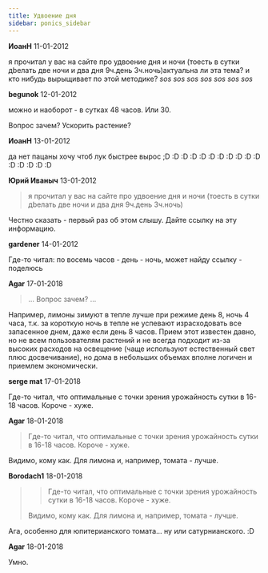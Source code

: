 ```yaml
---
title: Удвоение дня
sidebar: ponics_sidebar
---
```


**ИоанН** 11-01-2012

я прочитал у вас на сайте про удвоение дня и ночи (тоесть в сутки дbелать две ночи и два дня 9ч.день 3ч.ночь)актуальна ли эта тема? и кто нибудь вырыщивает по этой методике? *sos* *sos* *sos* *sos* *sos* *sos* *sos*


**begunok** 12-01-2012

можно и наоборот - в сутках 48 часов. Или 30.

Вопрос зачем? Ускорить растение?


**ИоанН** 13-01-2012

да нет пацаны хочу чтоб лук быстрее вырос ;D :D :D :D :D :D :D :D :D :D :D :D :D :D :D :D


**Юрий Иваныч** 13-01-2012

> я прочитал у вас на сайте про удвоение дня и ночи (тоесть в сутки дbелать две ночи и два дня 9ч.день 3ч.ночь)

Честно сказать - первый раз об этом слышу. Дайте ссылку на эту информацию.


**gardener** 14-01-2012

Где-то читал: по восемь часов - день - ночь, может найду ссылку - поделюсь


**Agar** 17-01-2018

>  ... Вопрос зачем? ... 

Например, лимоны зимуют в тепле лучше при режиме день 8, ночь 4 часа, т.к. за короткую ночь в тепле не успевают израсходовать все запасенное днем, даже если день 8 часов. Прием этот известен давно, но не всем пользователям растений и не всегда подходит из-за высоких расходов на освещение (чаще используют естественный свет плюс досвечивание), но дома в небольших объемах вполне логичен и приемлем экономически.


**serge mat** 17-01-2018

Где-то читал, что оптимальные с точки зрения урожайность сутки в 16-18 часов. Короче - хуже.


**Agar** 18-01-2018

> Где-то читал, что оптимальные с точки зрения урожайность сутки в 16-18 часов. Короче - хуже.

Видимо, кому как. Для лимона и, например, томата - лучше.


**Borodach1** 18-01-2018

> > Где-то читал, что оптимальные с точки зрения урожайность сутки в 16-18 часов. Короче - хуже.
> 
> 
> 
> Видимо, кому как. Для лимона и, например, томата - лучше.

Ага, особенно для юпитерианского томата... ну или сатурнианского. :D


**Agar** 18-01-2018

Умно.



